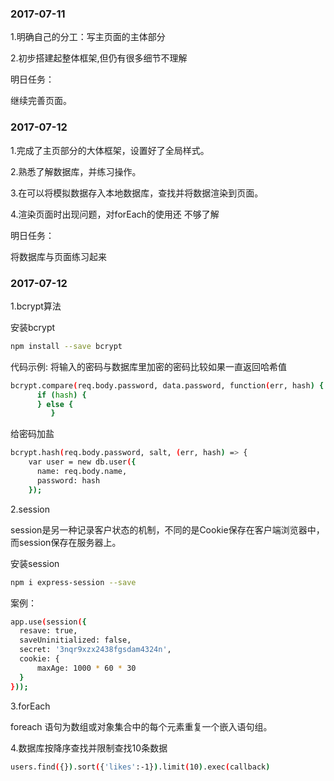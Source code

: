 ### 2017-07-11

1.明确自己的分工：写主页面的主体部分

2.初步搭建起整体框架,但仍有很多细节不理解

明日任务：

继续完善页面。

### 2017-07-12

1.完成了主页部分的大体框架，设置好了全局样式。

2.熟悉了解数据库，并练习操作。

3.在可以将模拟数据存入本地数据库，查找并将数据渲染到页面。

4.渲染页面时出现问题，对forEach的使用还 不够了解

明日任务：

将数据库与页面练习起来

### 2017-07-12

1.bcrypt算法


安装bcrypt
```sh
npm install --save bcrypt
```
代码示例:
将输入的密码与数据库里加密的密码比较如果一直返回哈希值
```sh
bcrypt.compare(req.body.password, data.password, function(err, hash) {
      if (hash) {
      } else {
         }
```
给密码加盐
```sh
bcrypt.hash(req.body.password, salt, (err, hash) => {
    var user = new db.user({
      name: req.body.name,
      password: hash
    });
```

2.session

session是另一种记录客户状态的机制，不同的是Cookie保存在客户端浏览器中，而session保存在服务器上。

安装session
```sh
npm i express-session --save
```
案例：
```sh
app.use(session({
  resave: true,
  saveUninitialized: false,
  secret: '3nqr9xzx2438fgsdam4324n',
  cookie: {
      maxAge: 1000 * 60 * 30
  }
}));
```
3.forEach

foreach 语句为数组或对象集合中的每个元素重复一个嵌入语句组。

4.数据库按降序查找并限制查找10条数据
```sh
users.find({}).sort({'likes':-1}).limit(10).exec(callback)
```
